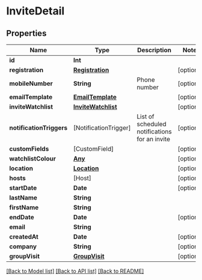 # InviteDetail

## Properties
Name | Type | Description | Notes
------------ | ------------- | ------------- | -------------
**id** | **Int** |  | 
**registration** | [**Registration**](Registration.md) |  | [optional] 
**mobileNumber** | **String** | Phone number | [optional] 
**emailTemplate** | [**EmailTemplate**](EmailTemplate.md) |  | [optional] 
**inviteWatchlist** | [**InviteWatchlist**](InviteWatchlist.md) |  | [optional] 
**notificationTriggers** | [NotificationTrigger] | List of scheduled notifications for an invite | [optional] 
**customFields** | [CustomField] |  | [optional] 
**watchlistColour** | [**Any**](.md) |  | [optional] 
**location** | [**Location**](Location.md) |  | [optional] 
**hosts** | [Host] |  | [optional] 
**startDate** | **Date** |  | [optional] 
**lastName** | **String** |  | 
**firstName** | **String** |  | 
**endDate** | **Date** |  | [optional] 
**email** | **String** |  | 
**createdAt** | **Date** |  | [optional] 
**company** | **String** |  | [optional] 
**groupVisit** | [**GroupVisit**](GroupVisit.md) |  | [optional] 

[[Back to Model list]](../README.md#documentation-for-models) [[Back to API list]](../README.md#documentation-for-api-endpoints) [[Back to README]](../README.md)


